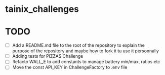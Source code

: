 # tainix_challenges

# TODO
 - [ ] Add a README.md file to the root of the repository to explain the purpose of the repository and maybe how to fork it tu use it personnally
 - [ ] Adding tests for PIZZAS Challenge
 - [ ] Refacto WALL_E to add constants to manage battery min/max, ratios etc
 - [ ] Move the const API_KEY in ChallengeFactory to .env file